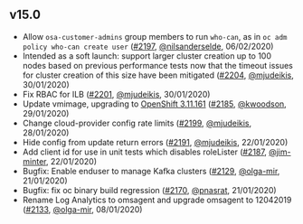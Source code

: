 ## v15.0

- Allow `osa-customer-admins` group members to run `who-can`, as in `oc adm policy who-can create user` ([#2197](https://github.com/openshift/openshift-azure/pull/2197), [@nilsanderselde](https://github.com/nilsanderselde), 06/02/2020)
- Intended as a soft launch: support larger cluster creation up to 100 nodes based on previous performance tests now that the timeout issues for cluster creation of this size have been mitigated ([#2204](https://github.com/openshift/openshift-azure/pull/2204), [@mjudeikis](https://github.com/mjudeikis), 30/01/2020)
- Fix RBAC for ILB ([#2201](https://github.com/openshift/openshift-azure/pull/2201), [@mjudeikis](https://github.com/mjudeikis), 30/01/2020)
- Update vmimage, upgrading to [OpenShift 3.11.161](https://docs.openshift.com/container-platform/3.11/release_notes/ocp_3_11_release_notes.html#ocp-3-11-161) ([#2185](https://github.com/openshift/openshift-azure/pull/2185), [@kwoodson](https://github.com/kwoodson), 29/01/2020)
- Change cloud-provider config rate limits ([#2199](https://github.com/openshift/openshift-azure/pull/2199), [@mjudeikis](https://github.com/mjudeikis), 28/01/2020)
- Hide config from update return errors ([#2191](https://github.com/openshift/openshift-azure/pull/2191), [@mjudeikis](https://github.com/mjudeikis), 22/01/2020)
- Add client id for use in unit tests which disables roleLister ([#2187](https://github.com/openshift/openshift-azure/pull/2187), [@jim-minter](https://github.com/jim-minter), 22/01/2020)
- Bugfix: Enable enduser to manage Kafka clusters ([#2129](https://github.com/openshift/openshift-azure/pull/2129), [@olga-mir](https://github.com/olga-mir), 21/01/2020)
- Bugfix: fix oc binary build regression ([#2170](https://github.com/openshift/openshift-azure/pull/2170), [@pnasrat](https://github.com/pnasrat), 21/01/2020)
- Rename Log Analytics to omsagent and upgrade omsagent to 12042019 ([#2133](https://github.com/openshift/openshift-azure/pull/2133), [@olga-mir](https://github.com/olga-mir), 08/01/2020)
